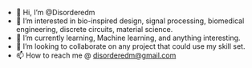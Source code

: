 - 👋 Hi, I’m @Disorderedm
- 👀 I’m interested in bio-inspired design, signal processing, biomedical engineering, discrete circuits, material science.
- 🌱 I’m currently learning, Machine learning, and anything interesting.
- 💞️ I’m looking to collaborate on any project that could use my skill set.
- 📫 How to reach me @ disorderedm@gmail.com

<!---
Disorderedm/Disorderedm is a ✨ special ✨ repository because its `README.md` (this file) appears on your GitHub profile.
You can click the Preview link to take a look at your changes.
--->
